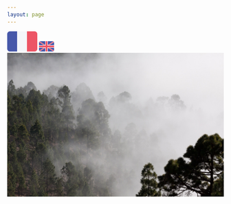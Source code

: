 ```yaml
---
layout: page
---
```

[![Français](assets/FR.png)](index.html "Click!")
[![English](assets/UK.png)](index_en.html "Click!")
[![arbres](assets/fog.jpg)](sondage.html "Click!")

